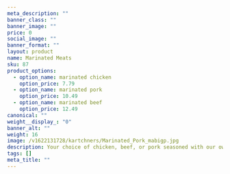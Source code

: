 ```yaml
---
meta_description: ""
banner_class: ""
banner_image: ""
price: 0
social_image: ""
banner_format: ""
layout: product
name: Marinated Meats
sku: 87
product_options:
  - option_name: marinated chicken
    option_price: 7.79
  - option_name: marinated pork
    option_price: 10.49
  - option_name: marinated beef
    option_price: 12.49
canonical: ""
weight__display_: "0"
banner_alt: ""
weight: 16
image: /v1622131728/kartchners/Marinated_Pork_mabigp.jpg
description: Your choice of chicken, beef, or pork seasoned with our own homemade seasoning.
tags: []
meta_title: ""
---
```

